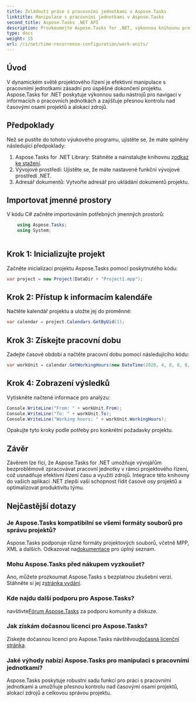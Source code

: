 ```yaml
---
title: Zvládnutí práce s pracovními jednotkami v Aspose.Tasks
linktitle: Manipulace s pracovními jednotkami v Aspose.Tasks
second_title: Aspose.Tasks .NET API
description: Prozkoumejte Aspose.Tasks for .NET, výkonnou knihovnu pro efektivní řízení projektů. Manipulujte s pracovními jednotkami přesně pro optimální využití zdrojů.
type: docs
weight: 15
url: /cs/net/time-recurrence-configuration/work-units/
---
```

## Úvod
V dynamickém světě projektového řízení je efektivní manipulace s pracovními jednotkami zásadní pro úspěšné dokončení projektu. Aspose.Tasks for .NET poskytuje výkonnou sadu nástrojů pro navigaci v informacích o pracovních jednotkách a zajišťuje přesnou kontrolu nad časovými osami projektů a alokací zdrojů.
## Předpoklady
Než se pustíte do tohoto výukového programu, ujistěte se, že máte splněny následující předpoklady:
1.  Aspose.Tasks for .NET Library: Stáhněte a nainstalujte knihovnu z[odkaz ke stažení](https://releases.aspose.com/tasks/net/).
2. Vývojové prostředí: Ujistěte se, že máte nastavené funkční vývojové prostředí .NET.
3. Adresář dokumentů: Vytvořte adresář pro ukládání dokumentů projektu.
## Importovat jmenné prostory
V kódu C# začněte importováním potřebných jmenných prostorů:
```csharp
    using Aspose.Tasks;
    using System;
    
```
## Krok 1: Inicializujte projekt
Začněte inicializací projektu Aspose.Tasks pomocí poskytnutého kódu:
```csharp
var project = new Project(DataDir + "Project1.mpp");
```
## Krok 2: Přístup k informacím kalendáře
Načtěte kalendář projektu a uložte jej do proměnné:
```csharp
var calendar = project.Calendars.GetByUid(1);
```
## Krok 3: Získejte pracovní dobu
Zadejte časové období a načtěte pracovní dobu pomocí následujícího kódu:
```csharp
var workUnit = calendar.GetWorkingHours(new DateTime(2020, 4, 8, 8, 0, 0), new DateTime(2020, 4, 9, 17, 0, 0));
```
## Krok 4: Zobrazení výsledků
Vytiskněte načtené informace pro analýzu:
```csharp
Console.WriteLine("From: " + workUnit.From);
Console.WriteLine("To: " + workUnit.To);
Console.WriteLine("Working hours: " + workUnit.WorkingHours);
```
Opakujte tyto kroky podle potřeby pro konkrétní požadavky projektu.
## Závěr
Závěrem lze říci, že Aspose.Tasks for .NET umožňuje vývojářům bezproblémově zpracovávat pracovní jednotky v rámci projektového řízení, což usnadňuje efektivní řízení času a využití zdrojů. Integrace této knihovny do vašich aplikací .NET zlepší vaši schopnost řídit časové osy projektů a optimalizovat produktivitu týmu.
## Nejčastější dotazy
### Je Aspose.Tasks kompatibilní se všemi formáty souborů pro správu projektů?
 Aspose.Tasks podporuje různé formáty projektových souborů, včetně MPP, XML a dalších. Odkazovat na[dokumentace](https://reference.aspose.com/tasks/net/) pro úplný seznam.
### Mohu Aspose.Tasks před nákupem vyzkoušet?
Ano, můžete prozkoumat Aspose.Tasks s bezplatnou zkušební verzí. Stáhněte si jej z[stránka vydání](https://releases.aspose.com/).
### Kde najdu další podporu pro Aspose.Tasks?
 navštivte[Fórum Aspose.Tasks](https://forum.aspose.com/c/tasks/15) za podporu komunity a diskuze.
### Jak získám dočasnou licenci pro Aspose.Tasks?
 Získejte dočasnou licenci pro Aspose.Tasks návštěvou[dočasná licenční stránka](https://purchase.aspose.com/temporary-license/).
### Jaké výhody nabízí Aspose.Tasks pro manipulaci s pracovními jednotkami?
Aspose.Tasks poskytuje robustní sadu funkcí pro práci s pracovními jednotkami a umožňuje přesnou kontrolu nad časovými osami projektů, alokací zdrojů a celkovou správou projektu.